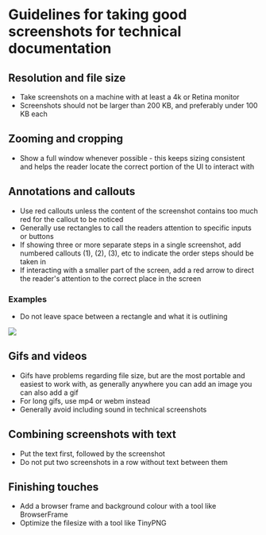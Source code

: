 # Guidelines for taking good screenshots for technical documentation

## Resolution and file size

* Take screenshots on a machine with at least a 4k or Retina monitor
* Screenshots should not be larger than 200 KB, and preferably under 100 KB each

## Zooming and cropping

* Show a full window whenever possible - this keeps sizing consistent and helps the reader locate the correct portion of the UI to interact with

## Annotations and callouts

* Use red callouts unless the content of the screenshot contains too much red for the callout to be noticed 
* Generally use rectangles to call the readers attention to specific inputs or buttons
* If showing three or more separate steps in a single screenshot, add numbered callouts (1), (2), (3), etc to indicate the order steps should be taken in
* If interacting with a smaller part of the screen, add a red arrow to direct the reader's attention to the correct place in the screen

### Examples

* Do not leave space between a rectangle and what it is outlining

![](https://i.ritzastatic.com/images/32cf92bd546c4d4e8b77fb6c94f5173e/correct-annotation-bounding.png)




## Gifs and videos

* Gifs have problems regarding file size, but are the most portable and easiest to work with, as generally anywhere you can add an image you can also add a gif
* For long gifs, use mp4 or webm instead
* Generally avoid including sound in technical screenshots


## Combining screenshots with text

* Put the text first, followed by the screenshot
* Do not put two screenshots in a row without text between them

## Finishing touches

* Add a browser frame and background colour with a tool like BrowserFrame
* Optimize the filesize with a tool like TinyPNG



